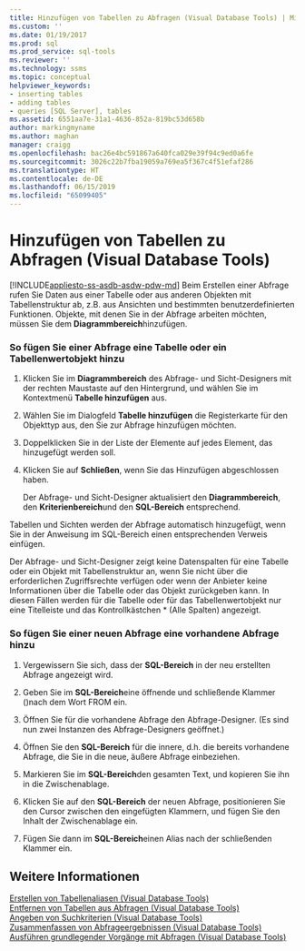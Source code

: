 ```yaml
---
title: Hinzufügen von Tabellen zu Abfragen (Visual Database Tools) | Microsoft-Dokumentation
ms.custom: ''
ms.date: 01/19/2017
ms.prod: sql
ms.prod_service: sql-tools
ms.reviewer: ''
ms.technology: ssms
ms.topic: conceptual
helpviewer_keywords:
- inserting tables
- adding tables
- queries [SQL Server], tables
ms.assetid: 6551aa7e-31a1-4636-852a-819bc53d658b
author: markingmyname
ms.author: maghan
manager: craigg
ms.openlocfilehash: bac26e4bc591867a640fca029e39f94c9ed0a6fe
ms.sourcegitcommit: 3026c22b7fba19059a769ea5f367c4f51efaf286
ms.translationtype: HT
ms.contentlocale: de-DE
ms.lasthandoff: 06/15/2019
ms.locfileid: "65099405"
---
```

# <a name="add-tables-to-queries-visual-database-tools"></a>Hinzufügen von Tabellen zu Abfragen (Visual Database Tools)
[!INCLUDE[appliesto-ss-asdb-asdw-pdw-md](../../includes/appliesto-ss-asdb-asdw-pdw-md.md)]
Beim Erstellen einer Abfrage rufen Sie Daten aus einer Tabelle oder aus anderen Objekten mit Tabellenstruktur ab, z.B. aus Ansichten und bestimmten benutzerdefinierten Funktionen. Objekte, mit denen Sie in der Abfrage arbeiten möchten, müssen Sie dem **Diagrammbereich**hinzufügen.  
  
### <a name="to-add-a-table-or-table-valued-object-to-a-query"></a>So fügen Sie einer Abfrage eine Tabelle oder ein Tabellenwertobjekt hinzu  
  
1.  Klicken Sie im **Diagrammbereich** des Abfrage- und Sicht-Designers mit der rechten Maustaste auf den Hintergrund, und wählen Sie im Kontextmenü **Tabelle hinzufügen** aus.  
  
2.  Wählen Sie im Dialogfeld **Tabelle hinzufügen** die Registerkarte für den Objekttyp aus, den Sie zur Abfrage hinzufügen möchten.  
  
3.  Doppelklicken Sie in der Liste der Elemente auf jedes Element, das hinzugefügt werden soll.  
  
4.  Klicken Sie auf **Schließen**, wenn Sie das Hinzufügen abgeschlossen haben.  
  
    Der Abfrage- und Sicht-Designer aktualisiert den **Diagrammbereich**, den **Kriterienbereich**und den **SQL-Bereich** entsprechend.  
  
Tabellen und Sichten werden der Abfrage automatisch hinzugefügt, wenn Sie in der Anweisung im SQL-Bereich einen entsprechenden Verweis einfügen.  
  
Der Abfrage- und Sicht-Designer zeigt keine Datenspalten für eine Tabelle oder ein Objekt mit Tabellenstruktur an, wenn Sie nicht über die erforderlichen Zugriffsrechte verfügen oder wenn der Anbieter keine Informationen über die Tabelle oder das Objekt zurückgeben kann. In diesen Fällen werden für die Tabelle oder für das Tabellenwertobjekt nur eine Titelleiste und das Kontrollkästchen * (Alle Spalten) angezeigt.  
  
### <a name="to-add-an-existing-query-to-a-new-query"></a>So fügen Sie einer neuen Abfrage eine vorhandene Abfrage hinzu  
  
1.  Vergewissern Sie sich, dass der **SQL-Bereich** in der neu erstellten Abfrage angezeigt wird.  
  
2.  Geben Sie im **SQL-Bereich**eine öffnende und schließende Klammer ()nach dem Wort FROM ein.  
  
3.  Öffnen Sie für die vorhandene Abfrage den Abfrage-Designer. (Es sind nun zwei Instanzen des Abfrage-Designers geöffnet.)  
  
4.  Öffnen Sie den **SQL-Bereich** für die innere, d.h. die bereits vorhandene Abfrage, die Sie in die neue, äußere Abfrage einbeziehen.  
  
5.  Markieren Sie im **SQL-Bereich**den gesamten Text, und kopieren Sie ihn in die Zwischenablage.  
  
6.  Klicken Sie auf den **SQL-Bereich** der neuen Abfrage, positionieren Sie den Cursor zwischen den eingefügten Klammern, und fügen Sie den Inhalt der Zwischenablage ein.  
  
7.  Fügen Sie dann im **SQL-Bereich**einen Alias nach der schließenden Klammer ein.  
  
## <a name="see-also"></a>Weitere Informationen  
[Erstellen von Tabellenaliasen &#40;Visual Database Tools&#41;](../../ssms/visual-db-tools/create-table-aliases-visual-database-tools.md)  
[Entfernen von Tabellen aus Abfragen &#40;Visual Database Tools&#41;](../../ssms/visual-db-tools/remove-tables-from-queries-visual-database-tools.md)  
[Angeben von Suchkriterien &#40;Visual Database Tools&#41;](../../ssms/visual-db-tools/specify-search-criteria-visual-database-tools.md)  
[Zusammenfassen von Abfrageergebnissen &#40;Visual Database Tools&#41;](../../ssms/visual-db-tools/summarize-query-results-visual-database-tools.md)  
[Ausführen grundlegender Vorgänge mit Abfragen &#40;Visual Database Tools&#41;](../../ssms/visual-db-tools/perform-basic-operations-with-queries-visual-database-tools.md)  
  
